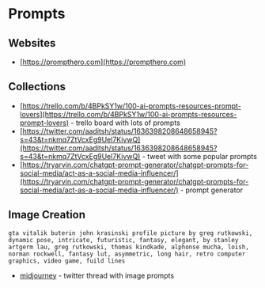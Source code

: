 # Prompts

## Websites

- [https://prompthero.com](https://prompthero.com)

## Collections

- [https://trello.com/b/4BPkSY1w/100-ai-prompts-resources-prompt-lovers](https://trello.com/b/4BPkSY1w/100-ai-prompts-resources-prompt-lovers) - trello board with lots of prompts
- [https://twitter.com/aaditsh/status/1636398208648658945?s=43&t=nkmq7ZtVcxEg9Uel7KivwQ](https://twitter.com/aaditsh/status/1636398208648658945?s=43&t=nkmq7ZtVcxEg9Uel7KivwQ) - tweet with some popular prompts
- [https://tryarvin.com/chatgpt-prompt-generator/chatgpt-prompts-for-social-media/act-as-a-social-media-influencer/](https://tryarvin.com/chatgpt-prompt-generator/chatgpt-prompts-for-social-media/act-as-a-social-media-influencer/) - prompt generator

## Image Creation

```
gta vitalik buterin john krasinski profile picture by greg rutkowski, dynamic pose, intricate, futuristic, fantasy, elegant, by stanley artgerm lau, greg rutkowski, thomas kindkade, alphonse mucha, loish, norman rockwell, fantasy lut, asymmetric, long hair, retro computer graphics, video game, fuild lines
```

- [midjourney](https://twitter.com/realchasecurtis/status/1674005054435520514?s=43&t=nkmq7ZtVcxEg9Uel7KivwQ) - twitter thread with image prompts
